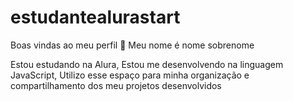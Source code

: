 # estudantealurastart

Boas vindas ao meu perfil 🐰
Meu nome é nome sobrenome

Estou estudando na Alura, 
Estou me desenvolvendo na linguagem JavaScript, 
Utilizo esse espaço para minha organização e compartilhamento dos meu projetos desenvolvidos
